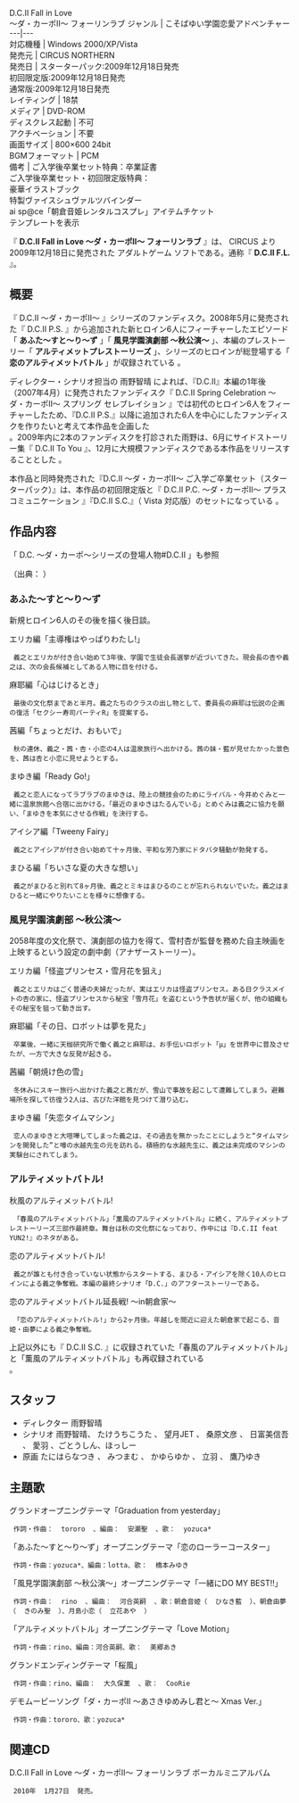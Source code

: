 D.C.II Fall in Love  
〜ダ・カーポII〜 フォーリンラブ  ジャンル  |  こそばゆい学園恋愛アドベンチャー   
---|---  
対応機種  |  Windows 2000/XP/Vista   
発売元  |  CIRCUS NORTHERN   
発売日  |  スターターパック:2009年12月18日発売   
初回限定版:2009年12月18日発売  
通常版:2009年12月18日発売  
レイティング  |  18禁   
メディア  |  DVD-ROM   
ディスクレス起動  |  不可   
アクチベーション  |  不要   
画面サイズ  |  800×600 24bit   
BGMフォーマット  |  PCM   
備考  |  ご入学後卒業セット特典：卒業証書   
ご入学後卒業セット・初回限定版特典：  
豪華イラストブック  
特製ヴァイスシュヴァルツバインダー  
ai sp@ce「朝倉音姫レンタルコスプレ」アイテムチケット  
テンプレートを表示  
  
『 **D.C.II Fall in Love 〜ダ・カーポII〜 フォーリンラブ** 』は、  CIRCUS  より2009年12月18日に発売された
アダルトゲーム  ソフトである。通称『 **D.C.II F.L.** 』。

##  概要  

『  D.C.II 〜ダ・カーポII〜  』シリーズのファンディスク。2008年5月に発売された『  D.C.II P.S.
』から追加された新ヒロイン6人にフィーチャーしたエピソード「 **あふた〜すと〜り〜ず** 」「 **風見学園演劇部 〜秋公演〜**
」、本編のプレストーリー「 **アルティメットプレストーリーズ** 」、シリーズのヒロインが総登場する「 **恋のアルティメットバトル**
」が収録されている    。

ディレクター・シナリオ担当の  雨野智晴  によれば、『D.C.II』本編の1年後（2007年4月）に発売されたファンディスク『  D.C.II
Spring Celebration 〜ダ・カーポII〜 スプリング セレブレイション  』では初代のヒロイン6人をフィーチャーしたため、『D.C.II
P.S.』以降に追加された6人を中心にしたファンディスクを作りたいと考えて本作品を企画した  
。2009年内に2本のファンディスクを打診された雨野は、6月にサイドストーリー集『  D.C.II To You
』、12月に大規模ファンディスクである本作品をリリースすることとした    。

本作品と同時発売された『D.C.II 〜ダ・カーポII〜 ご入学ご卒業セット（スターターパック）』は、本作品の初回限定版と『  D.C.II P.C.
〜ダ・カーポII〜 プラスコミュニケーション  』『D.C.II S.C.』（  Vista  対応版）のセットになっている      。

##  作品内容  

「  D.C. 〜ダ・カーポ〜シリーズの登場人物#D.C.II  」も参照

（出典：        ）

###  あふた〜すと〜り〜ず  

新規ヒロイン6人のその後を描く後日談。

エリカ編「主導権はやっぱりわたし!」

     義之とエリカが付き合い始めて3年後、学園で生徒会長選挙が近づいてきた。現会長の杏や義之は、次の会長候補としてある人物に目を付ける。 
麻耶編「心はじけるとき」

     最後の文化祭まであと半月。義之たちのクラスの出し物として、委員長の麻耶は伝説の企画の復活「セクシー寿司パーティR」を提案する。 
茜編「ちょっとだけ、おもいで」

     秋の連休、義之・茜・杏・小恋の4人は温泉旅行へ出かける。茜の妹・藍が見せたかった景色を、茜は杏と小恋に見せようとする。 
まゆき編「Ready Go!」

     義之と恋人になってラブラブのまゆきは、陸上の競技会のためにライバル・今井めぐみと一緒に温泉旅館へ合宿に出かける。「最近のまゆきはたるんでいる」とめぐみは義之に協力を願い、「まゆきを本気にさせる作戦」を決行する。 
アイシア編「Tweeny Fairy」

     義之とアイシアが付き合い始めて十ヶ月後、平和な芳乃家にドタバタ騒動が勃発する。 
まひる編「ちいさな夏の大きな想い」

     義之がまひると別れて8ヶ月後、義之とミキはまひるのことが忘れられないでいた。義之はまひると一緒にやりたいことを様々に想像する。 

###  風見学園演劇部 〜秋公演〜  

2058年度の文化祭で、演劇部の協力を得て、雪村杏が監督を務めた自主映画を上映するという設定の劇中劇（アナザーストーリー）。

エリカ編「怪盗プリンセス・雪月花を狙え」

     義之とエリカはごく普通の夫婦だったが、実はエリカは怪盗プリンセス。ある日クラスメイトの杏の家に、怪盗プリンセスから秘宝「雪月花」を盗むという予告状が届くが、他の組織もその秘宝を狙って動き出す。 
麻耶編「その日、ロボットは夢を見た」

     卒業後、一緒に天枷研究所で働く義之と麻耶は、お手伝いロボット「μ」を世界中に普及させたが、一方で大きな反発が起きる。 
茜編「朝焼け色の雪」

     冬休みにスキー旅行へ出かけた義之と茜だが、雪山で事故を起こして遭難してしまう。避難場所を探して彷徨う2人は、古びた洋館を見つけて潜り込む。 
まゆき編「失恋タイムマシン」

     恋人のまゆきと大喧嘩してしまった義之は、その過去を無かったことにしようと“タイムマシンを開発した”と噂の水越先生の元を訪れる。積極的な水越先生に、義之は未完成のマシンの実験台にされてしまう。 

###  アルティメットバトル!  

秋風のアルティメットバトル!

     「春風のアルティメットバトル」「薫風のアルティメットバトル」に続く、アルティメットプレストーリーズ三部作最終章。舞台は秋の文化祭になっており、作中には『D.C.II feat YUN2!』のネタがある。 
恋のアルティメットバトル!

     義之が誰とも付き合っていない状態からスタートする、まひる・アイシアを除く10人のヒロインによる義之争奪戦。本編の最終シナリオ「D.C.」のアフターストーリーである。 
恋のアルティメットバトル延長戦! 〜in朝倉家〜

     「恋のアルティメットバトル!」から2ヶ月後。年越しを間近に迎えた朝倉家で起こる、音姫・由夢による義之争奪戦。 

上記以外にも『  D.C.II S.C.  』に収録されていた「春風のアルティメットバトル」と「薫風のアルティメットバトル」も再収録されている  
。

##  スタッフ  

  * ディレクター  雨野智晴 
  * シナリオ 雨野智晴、  たけうちこうた  、  望月JET  、  桑原文彦  、  日富美信吾  、  愛羽  、ごとうしん、ほっしー 
  * 原画  たにはらなつき  、  みつまむ  、  かゆらゆか  、  立羽  、  鷹乃ゆき 

##  主題歌  

グランドオープニングテーマ「Graduation from yesterday」

     作詞・作曲：  tororo  、編曲：  安瀬聖  、歌：  yozuca* 
「あふた〜すと〜り〜ず」オープニングテーマ「恋のローラーコースター」

     作詞・作曲：yozuca*、編曲：lotta、歌：  橋本みゆき 
「風見学園演劇部 〜秋公演〜」オープニングテーマ「一緒にDO MY BEST!!」

     作詞・作曲：  rino  、編曲：  河合英嗣  、歌：朝倉音姫（  ひなき藍  ）、朝倉由夢（  きのみ聖  ）、月島小恋（  立花あや  ） 
「アルティメットバトル」オープニングテーマ「Love Motion」

     作詞・作曲：rino、編曲：河合英嗣、歌：  美郷あき 
グランドエンディングテーマ「桜風」

     作詞・作曲：rino、編曲：  大久保薫  、歌：  CooRie 
デモムービーソング「ダ・カーポII 〜あさきゆめみし君と〜 Xmas Ver.」

     作詞・作曲：tororo、歌：yozuca* 

##  関連CD  

D.C.II Fall in Love 〜ダ・カーポII〜 フォーリンラブ ボーカルミニアルバム

     2010年  1月27日  発売。 

